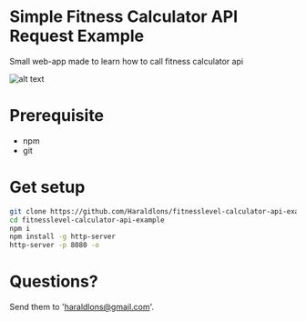 # Simple Fitness Calculator API Request Example
Small web-app made to learn how to call fitness calculator api

![alt text](https://github.com/Haraldlons/fitnesslevel-calculator-api-example/media/page.png "Example page")


# Prerequisite
- npm
- git


# Get setup
```bash
git clone https://github.com/Haraldlons/fitnesslevel-calculator-api-example.git
cd fitnesslevel-calculator-api-example
npm i 
npm install -g http-server
http-server -p 8080 -o
```

# Questions?
Send them to 'haraldlons@gmail.com'. 
